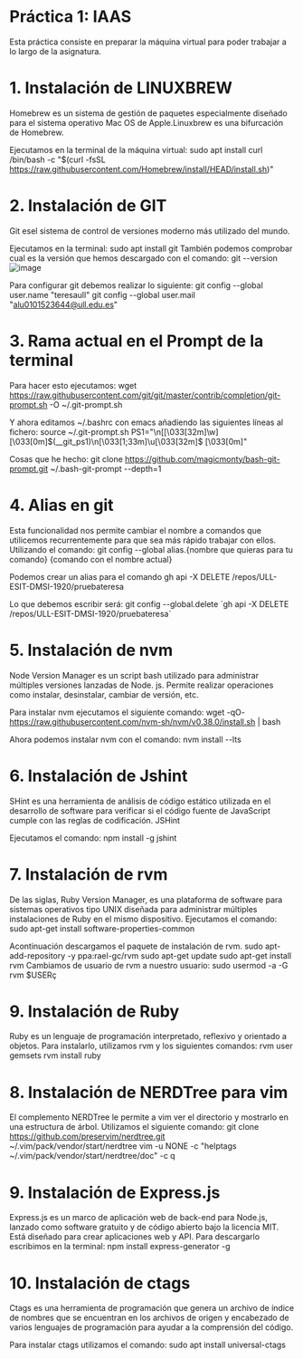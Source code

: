 
# Práctica 1: IAAS

Esta práctica consiste en preparar la máquina virtual para poder trabajar a lo largo de la asignatura. 


# 1. Instalación de LINUXBREW
Homebrew es un sistema de gestión de paquetes especialmente diseñado para el sistema operativo Mac OS de Apple.Linuxbrew es una bifurcación de Homebrew.

Ejecutamos en la terminal de la máquina virtual:
    sudo apt install curl
    /bin/bash -c "$(curl -fsSL https://raw.githubusercontent.com/Homebrew/install/HEAD/install.sh)"

# 2. Instalación de GIT
Git esel sistema de control de versiones moderno más utilizado del mundo. 

Ejecutamos en la terminal:
    sudo apt install git 
También podemos comprobar cual es la versión que hemos descargado con el comando: 
    git --version 
![image](/Users/teresabonetcosta/Desktop/capt1git.png)

Para configurar git debemos realizar lo siguiente: 
    git config --global user.name "teresaull"
    git config --global user.mail "alu0101523644@ull.edu.es"
    

# 3. Rama actual en el Prompt de la terminal

Para hacer esto ejecutamos:
    wget https://raw.githubusercontent.com/git/git/master/contrib/completion/git-prompt.sh -O ~/.git-prompt.sh

Y ahora editamos ~/.bashrc con emacs añadiendo las siguientes líneas al fichero:
    source ~/.git-prompt.sh
    PS1="\n[\[\033[32m\]\w]\[\033[0m\]\$(__git_ps1)\n\[\033[1;33m\]\u\[\033[32m\]$ \[\033[0m\]"

Cosas que he hecho:
git clone https://github.com/magicmonty/bash-git-prompt.git ~/.bash-git-prompt --depth=1


# 4. Alias en git

Esta funcionalidad nos permite cambiar el nombre a comandos que utilicemos recurrentemente para que sea más rápido trabajar con ellos. 
Utilizando el comando:
    git config --global alias.{nombre que quieras para tu comando} {comando con el nombre actual}

Podemos crear un alias para el comando 
    gh api -X DELETE /repos/ULL-ESIT-DMSI-1920/pruebateresa

Lo que debemos escribir será:
    git config --global.delete ´gh api -X DELETE /repos/ULL-ESIT-DMSI-1920/pruebateresa´

 

# 5. Instalación de nvm
Node Version Manager es un script bash utilizado para administrar múltiples versiones lanzadas de Node. js. Permite realizar operaciones como instalar, desinstalar, cambiar de versión, etc.

Para instalar nvm ejecutamos el siguiente comando:
    wget -qO- https://raw.githubusercontent.com/nvm-sh/nvm/v0.38.0/install.sh | bash

Ahora podemos instalar nvm con el comando:
    nvm install --lts

# 6. Instalación de Jshint 
SHint es una herramienta de análisis de código estático utilizada en el desarrollo de software para verificar si el código fuente de JavaScript cumple con las reglas de codificación. JSHint

Ejecutamos el comando: 
    npm install -g jshint

# 7. Instalación de rvm  
De las siglas, Ruby Version Manager, es una plataforma de software para sistemas operativos tipo UNIX diseñada para administrar múltiples instalaciones de Ruby en el mismo dispositivo.
Ejecutamos el comando:
    sudo apt-get install software-properties-common

Acontinuación descargamos el paquete de instalación de rvm. 
    sudo apt-add-repository -y ppa:rael-gc/rvm
    sudo apt-get update
    sudo apt-get install rvm
Cambiamos de usuario de rvm a nuestro usuario: 
    sudo usermod -a -G rvm $USERç

# 9. Instalación de Ruby 
Ruby es un lenguaje de programación interpretado, reflexivo y orientado a objetos.
Para instalarlo, utilizamos rvm y los siguientes comandos:
    rvm user gemsets 
    rvm install ruby

# 8. Instalación de NERDTree para vim 
El complemento NERDTree le permite a vim ver el directorio y mostrarlo en una estructura de árbol.
Utilizamos el siguiente comando: 
    git clone https://github.com/preservim/nerdtree.git ~/.vim/pack/vendor/start/nerdtree
    vim -u NONE -c "helptags ~/.vim/pack/vendor/start/nerdtree/doc" -c q

# 9. Instalación de Express.js
Express.js es un marco de aplicación web de back-end para Node.js, lanzado como software gratuito y de código abierto bajo la licencia MIT. Está diseñado para crear aplicaciones web y API.
Para descargarlo escribimos en la terminal:
    npm install express-generator -g

# 10. Instalación de ctags
Ctags es una herramienta de programación que genera un archivo de índice de nombres que se encuentran en los archivos de origen y encabezado de varios lenguajes de programación para ayudar a la comprensión del código. 

Para instalar ctags utilizamos el comando:
    sudo apt install universal-ctags



